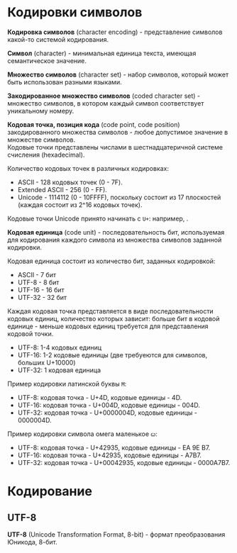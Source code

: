 # Кодировки символов

**Кодировка символов** (character encoding) - представление символов какой-то системой кодирования.

**Символ** (character) - минимальная единица текста, имеющая семантическое значение.

**Множество символов** (character set) - набор символов, который может быть использован разными языками.

**Закодированное множество символов** (coded character set) - множество символов, в котором каждый символ соответствует уникальному номеру.

**Кодовая точка, позиция кода** (code point, code position) закодированного множества символов - любое допустимое значение в множестве символов.  
Кодовые точки представлены числами в шестнадцатеричной системе счисления (hexadecimal).

Количество кодовых точек в различных кодировках:
* ASCII - 128 кодовых точек (0 - 7F).  
* Extended ASCII - 256 (0 - FF).
* Unicode - 1114112 (0 - 10FFFF), поскольку состоит из 17 плоскостей (каждая состоит из 2^16 кодовых точек).

Кодовые точки Unicode принято начинать с `U+`: например, .

**Кодовая единица** (code unit) - последовательность бит, используемая для кодирования каждого символа из множества символов заданной кодировки.

Кодовая единица состоит из количество бит, заданных кодировкой:
* ASCII - 7 бит
* UTF-8 - 8 бит
* UTF-16 - 16 бит
* UTF-32 - 32 бит

Каждая кодовая точка представляется в виде последовательности кодовых единиц, количество которых зависит: больше бит в кодовой единице - меньше кодовых единиц требуется для представления кодовой точки.  
* UTF-8: 1-4 кодовых единиц
* UTF-16: 1-2 кодовые единицы (две требуеются для символов, больших U+10000)
* UTF-32: 1 кодовая единица

Пример кодировки латинской буквы `M`:
* UTF-8: кодовая точка - U+4D, кодовые единицы - 4D.
* UTF-16: кодовая точка - U+004D, кодовые единицы - 004D.
* UTF-32: кодовая точка - U+0000004D, кодовые единицы - 0000004D.

Пример кодировки символа омега маленькое `ꞷ`:
* UTF-8: кодовая точка - U+42935, кодовые единицы - EA 9E B7.
* UTF-16: кодовая точка - U+42935, кодовые единицы - A7B7.
* UTF-32: кодовая точка - U+00042935, кодовые единицы - 0000A7B7.

# Кодирование

## UTF-8

**UTF-8** (Unicode Transformation Format, 8-bit) - формат преобразования Юникода, 8-бит.
